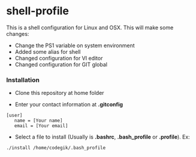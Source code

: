 # shell-profile
This is a shell configuration for Linux and OSX. This will make some changes:
- Change the PS1 variable on system environment
- Added some alias for shell
- Changed configuration for VI editor
- Changed configuration for GIT global

### Installation
- Clone this repository at home folder

- Enter your contact information at **.gitconfig**
```
[user]
   name = [Your name]
   email = [Your email]
```
- Select a file to install (Usually is **.bashrc**, **.bash_profile** or **.profile**). Ex:
```shell
./install /home/codegik/.bash_profile
```
